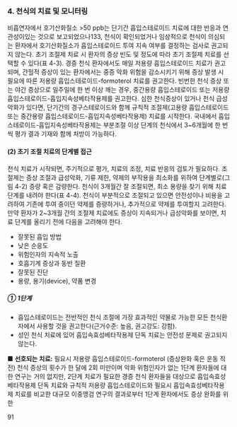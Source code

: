 ### 4. 천식의 치료 및 모니터링

비흡연자에서 호기산화질소 >50 ppb는 단기간 흡입스테로이드 치료에 대한 반응과 연관성이있는 것으로 보고되었으나133, 천식이 확인되었거나 임상적으로 천식이 의심되는 환자에서 호기산화질소가 흡입스테로이드 투여 지속 여부를 결정하는 검사로 권고되지 않는다. 초기 조절제 치료 시 환자의 증상 빈도 및 정도에 따라 초기 조절제 치료를 선택할 수 있다(표 4-3). 경증 천식 환자에서도 매일 저용량 흡입스테로이드 치료가 권고되며, 간헐적 증상이 있는 환자에서는 중증 악화 위험을 감소시키기 위해 증상 발생 시 필요에 따른 저용량 흡입스테로이드-formoterol 치료를 권고한다. 빈번한 천식 증상 또는 야간 증상으로 일주일에 한 번 이상 깨는 경우, 중간용량 흡입스테로이드 또는 저용량 흡입스테로이드-흡입지속성베타작용제를 권고한다. 심한 천식증상이 있거나 천식 급성악화가 있다면, 단기간의 경구스테로이드와 함께 규칙적 조절제(고용량 흡입스테로이드 또는 중간용량 흡입스테로이드-흡입지속성베타작용제) 치료를 시작한다. 국내에서 흡입스테로이드-흡입지속성베타작용제는 부분조절 이상 단계의 천식에서 3~6개월에 한 번씩 평가 결과 기재와 함께 처방이 가능하다.

#### (2) 초기 조절 치료의 단계별 접근

천식 치료가 시작되면, 주기적으로 평가, 치료의 조정, 치료 반응의 검토가 필요하다. 조절제는 증상 조절과 급성악화, 기류 제한, 약제의 부작용을 최소화를 위하여 단계별로(그림 4-2) 증량 혹은 감량한다. 천식이 3개월간 잘 조절되면, 최소 용량을 찾기 위해 치료 단계를 내려야 한다(표 4-4). 천식이 부분적으로 조절되고 있으면 안전성이나 비용을 고려하여 기존에 투여 중이던 약제를 증량하거나, 추가적으로 약제를 투여할지 고려한다. 만약 환자가 2~3개월 간의 조절제 치료에도 증상이 지속되거나 급성악화를 보이면, 치료 단계를 올리기 전에 다음을 고려해야 한다.
- 잘못된 흡입 방법
- 낮은 순응도
- 위험인자의 지속적 노출
- 호흡기계 증상과 동반 질환
- 잘못된 진단
- 용량, 용기(device), 약품 변경

##### ① 1단계

- 흡입스테로이드는 전반적인 천식 조절에 가장 효과적인 약물로 가능한 모든 천식환자에서 사용할 것을 권고한다(근거수준: 높음, 권고강도: 강함).
- 성인 천식 치료에 있어 흡입속효성베타작용제 단독 치료는 안전성 문제로 권고되지 않는다.

■ **선호되는 치료:** 필요시 저용량 흡입스테로이드-formoterol (증상완화 혹은 운동 직전)
천식 증상의 횟수가 한 달에 2회 미만이며 악화 위험인자가 없는 1단계 환자들에 대한 연구는 거의 없지만, 2단계 치료가 필요한 경증 천식 환자들을 대상으로 흡입속효성베타작용제 단독 치료와 규칙적 저용량 흡입스테로이드와 필요시 흡입속효성베타작용제 치료를 비교한 대규모 이중맹검 연구의 결과로부터 1단계 환자에서도 증상 완화를 위한

<PAGE>91